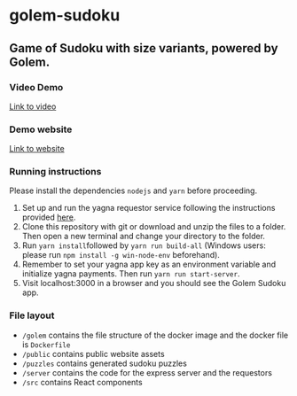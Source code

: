 # golem-sudoku
## Game of Sudoku with size variants, powered by Golem.

### Video Demo
[Link to video](https://youtu.be/CkJZt0CSoNI)

### Demo website
[Link to website](https://dfdc8063415c.ngrok.io)

### Running instructions
Please install the dependencies `nodejs` and `yarn` before proceeding.
 1. Set up and run the yagna requestor service following the instructions provided [here](https://handbook.golem.network/requestor-tutorials/flash-tutorial-of-requestor-development).
 2. Clone this repository with git or download and unzip the files to a folder. Then open a new terminal and change your directory to the folder.
 3. Run `yarn install`followed by `yarn run build-all` (Windows users: please run `npm install -g win-node-env` beforehand).
 4. Remember to set your yagna app key as an environment variable and initialize yagna payments. Then run `yarn run start-server`.
 5. Visit localhost:3000 in a browser and you should see the Golem Sudoku app.

### File layout

 - `/golem` contains the file structure of the docker image and the docker file is `Dockerfile`
 - `/public` contains public website assets
 - `/puzzles` contains generated sudoku puzzles
 - `/server` contains the code for the express server and the requestors
 - `/src` contains React components
